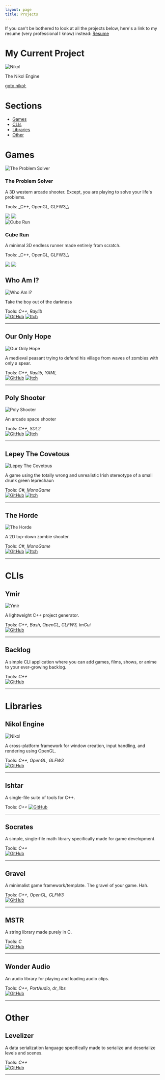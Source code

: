 ```yaml
---
layout: page
title: Projects
---
```


If you can't be bothered to look at all the projects below, here's a link to my resume (very professional I know) instead: [Resume](https://frodoalaska.github.io/assets/mohamedag_resume.pdf)  

# My Current Project
<div class="projects-container">
    <img src="https://frodoalaska.github.io/assets/img/screenshots/engine-thingy.gif" alt="Nikol" class="project-image">
    <p class="project-desc">The Nikol Engine</p> 
    <a href="#nikol-engine">goto nikol;</a>
</div>

# Sections
- [Games](#games)           
- [CLIs](#clis)         
- [Libraries](#libraries)       
- [Other](#other)               

# Games

<div class="projects-container">

<div class="project-card">
    <img src="https://frodoalaska.github.io/assets/img/screenshots/tps.png" alt="The Problem Solver" class="project-image">
    <div class="project-content">
        <h3 class="project-title">The Problem Solver</h3>
        <p class="project-desc">A 3D western arcade shooter. Except, you are playing to solve your life's problems.</p>
        <p>Tools: _C++, OpenGL, GLFW3_\</p>
        <a href="http://github.com/FrodoAlaska/TheProblemSolver" class="project-link"><img src="https://frodoalaska.github.io/assets/img/icons/github_icon.png"></a>
        <a href="https://frodoalaska.itch.io/the-problem-solver" class="project-link"><img src="https://frodoalaska.github.io/assets/img/icons/itch_icon.png"></a>
    </div>
</div>

<div class="project-card">
    <img src="https://frodoalaska.github.io/assets/img/screenshots/cube_run.png" alt="Cube Run" class="project-image">
    <div class="project-content">
        <h3 class="project-title">Cube Run</h3>
        <p class="project-desc">A minimal 3D endless runner made entirely from scratch.</p>
        <p>Tools: _C++, OpenGL, GLFW3_\</p>
        <a href="http://github.com/FrodoAlaska/CubeRun" class="project-link"><img src="https://frodoalaska.github.io/assets/img/icons/github_icon.png"></a>
        <a href="https://frodoalaska.itch.io/cube-run" class="project-link"><img src="https://frodoalaska.github.io/assets/img/icons/itch_icon.png"></a>
    </div>
</div>

</div>

## **Who Am I?**

![Who Am I?](https://frodoalaska.github.io/assets/img/screenshots/who-am-i.png)

Take the boy out of the darkness

Tools: _C++, Raylib_\
[![GitHub](https://frodoalaska.github.io/assets/img/icons/github_icon.png)](http://github.com/FrodoAlaska/WhoAmI)
[![Itch](https://frodoalaska.github.io/assets/img/icons/itch_icon.png)](https://frodoalaska.itch.io/who-am-i)                 
--- --- --- --- --- --- --- --- --- --- --- --- --- --- --- --- --- --- --- --- --- --- --- --- --- --- --- --- --- --- --- --- --- --- --- --- 

## **Our Only Hope**

![Our Only Hope](https://frodoalaska.github.io/assets/img/screenshots/ooh.png)

A medieval peasant trying to defend his village from waves of zombies with only a spear.

Tools: _C++, Raylib, YAML_\
[![GitHub](https://frodoalaska.github.io/assets/img/icons/github_icon.png)](http://github.com/FrodoAlaska/OurOnlyHope)
[![Itch](https://frodoalaska.github.io/assets/img/icons/itch_icon.png)](https://frodoalaska.itch.io/our-only-hope)                    
--- --- --- --- --- --- --- --- --- --- --- --- --- --- --- --- --- --- --- --- --- --- --- --- --- --- --- --- --- --- --- --- --- --- --- --- 

## **Poly Shooter**

![Poly Shooter](https://frodoalaska.github.io/assets/img/screenshots/poly-shooter.png)

An arcade space shooter

Tools: _C++, SDL2_\
[![GitHub](https://frodoalaska.github.io/assets/img/icons/github_icon.png)](http://github.com/FrodoAlaska/PolyShooter)
[![Itch](https://frodoalaska.github.io/assets/img/icons/itch_icon.png)](https://frodoalaska.itch.io/poly-shooter)                     
--- --- --- --- --- --- --- --- --- --- --- --- --- --- --- --- --- --- --- --- --- --- --- --- --- --- --- --- --- --- --- --- --- --- --- --- 

## **Lepey The Covetous**

![Lepey The Covetous](https://frodoalaska.github.io/assets/img/screenshots/lepey.png)

A game using the totally wrong and unrealistic Irish stereotype of a small drunk green leprechaun

Tools: _C#, MonoGame_\
[![GitHub](https://frodoalaska.github.io/assets/img/icons/github_icon.png)](http://github.com/FrodoAlaska/LepeyTheCovetous)
[![Itch](https://frodoalaska.github.io/assets/img/icons/itch_icon.png)](https://frodoalaska.itch.io/lepey-the-covetous)           
--- --- --- --- --- --- --- --- --- --- --- --- --- --- --- --- --- --- --- --- --- --- --- --- --- --- --- --- --- --- --- --- --- --- --- --- 

## **The Horde**

![The Horde](https://frodoalaska.github.io/assets/img/screenshots/horde.png)

A 2D top-down zombie shooter.

Tools: _C#, MonoGame_\
[![GitHub](https://frodoalaska.github.io/assets/img/icons/github_icon.png)](http://github.com/FrodoAlaska/TheHorde)
[![Itch](https://frodoalaska.github.io/assets/img/icons/itch_icon.png)](https://frodoalaska.itch.io/the-horde)                
--- --- --- --- --- --- --- --- --- --- --- --- --- --- --- --- --- --- --- --- --- --- --- --- --- --- --- --- --- --- --- --- --- --- --- --- 

# CLIs 

## **Ymir**

![Ymir](https://frodoalaska.github.io/assets/img/screenshots/ymir.png)

A lightweight C++ project generator.

Tools: _C++, Bash, OpenGL, GLFW3, ImGui_\
[![GitHub](https://frodoalaska.github.io/assets/img/icons/github_icon.png)](http://github.com/FrodoAlaska/Ymir)                 
--- --- --- --- --- --- --- --- --- --- --- --- --- --- --- --- --- --- --- --- --- --- --- --- --- --- --- --- --- --- --- --- --- --- --- --- 

## **Backlog**

A simple CLI application where you can add games, films, shows, or anime to your ever-growing backlog.

Tools: _C++_\
[![GitHub](https://frodoalaska.github.io/assets/img/icons/github_icon.png)](http://github.com/FrodoAlaska/Backlog)                  
--- --- --- --- --- --- --- --- --- --- --- --- --- --- --- --- --- --- --- --- --- --- --- --- --- --- --- --- --- --- --- --- --- --- --- --- 

# Libraries 

## **Nikol Engine**
 
![Nikol](https://frodoalaska.github.io/assets/img/screenshots/engine-thingy.gif)

A cross-platform framework for window creation, input handling, and rendering using OpenGL.

Tools: _C++, OpenGL, GLFW3_ \
[![GitHub](https://frodoalaska.github.io/assets/img/icons/github_icon.png)](http://github.com/FrodoAlaska/Nikol) 
--- --- --- --- --- --- --- --- --- --- --- --- --- --- --- --- --- --- --- --- --- --- --- --- --- --- --- --- --- --- --- --- --- --- --- --- 

## **Ishtar**

A single-file suite of tools for C++.

Tools: _C++_
[![GitHub](https://frodoalaska.github.io/assets/img/icons/github_icon.png)](http://github.com/FrodoAlaska/Ishtar)                   
--- --- --- --- --- --- --- --- --- --- --- --- --- --- --- --- --- --- --- --- --- --- --- --- --- --- --- --- --- --- --- --- --- --- --- --- 

## **Socrates** 

A simple, single-file math library specifically made for game development.

Tools: _C++_\
[![GitHub](https://frodoalaska.github.io/assets/img/icons/github_icon.png)](http://github.com/FrodoAlaska/Socrates)                   
--- --- --- --- --- --- --- --- --- --- --- --- --- --- --- --- --- --- --- --- --- --- --- --- --- --- --- --- --- --- --- --- --- --- --- --- 

## **Gravel** 

A minimalist game framework/template. The gravel of your game. Hah.

Tools: _C++, OpenGL, GLFW3_\
[![GitHub](https://frodoalaska.github.io/assets/img/icons/github_icon.png)](http://github.com/FrodoAlaska/Gravel)                   
--- --- --- --- --- --- --- --- --- --- --- --- --- --- --- --- --- --- --- --- --- --- --- --- --- --- --- --- --- --- --- --- --- --- --- --- 

## **MSTR**

A string library made purely in C.

Tools: _C_\
[![GitHub](https://frodoalaska.github.io/assets/img/icons/github_icon.png)](http://github.com/FrodoAlaska/MSTR)                 
--- --- --- --- --- --- --- --- --- --- --- --- --- --- --- --- --- --- --- --- --- --- --- --- --- --- --- --- --- --- --- --- --- --- --- --- 

## **Wonder Audio**

An audio library for playing and loading audio clips.

Tools: _C++, PortAudio, dr_libs_\
[![GitHub](https://frodoalaska.github.io/assets/img/icons/github_icon.png)](http://github.com/FrodoAlaska/WonderAudio)                 
--- --- --- --- --- --- --- --- --- --- --- --- --- --- --- --- --- --- --- --- --- --- --- --- --- --- --- --- --- --- --- --- --- --- --- --- 

# Other

## **Levelizer** 

A data serialization language specifically made to serialize and deserialize levels and scenes.

Tools: _C++_\
[![GitHub](https://frodoalaska.github.io/assets/img/icons/github_icon.png)](http://github.com/FrodoAlaska/Levelizer)            
--- --- --- --- --- --- --- --- --- --- --- --- --- --- --- --- --- --- --- --- --- --- --- --- --- --- --- --- --- --- --- --- --- --- --- --- 

